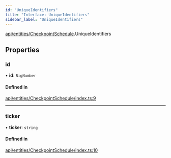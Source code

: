 ```yaml
---
id: "UniqueIdentifiers"
title: "Interface: UniqueIdentifiers"
sidebar_label: "UniqueIdentifiers"
---
```


[api/entities/CheckpointSchedule](../../../../../modules/API/Entities/CheckpointSchedule/CheckpointSchedule.md).UniqueIdentifiers

## Properties

### id

• **id**: `BigNumber`

#### Defined in

[api/entities/CheckpointSchedule/index.ts:9](https://github.com/PolymeshAssociation/polymesh-sdk/blob/968f8d70c/src/api/entities/CheckpointSchedule/index.ts#L9)

___

### ticker

• **ticker**: `string`

#### Defined in

[api/entities/CheckpointSchedule/index.ts:10](https://github.com/PolymeshAssociation/polymesh-sdk/blob/968f8d70c/src/api/entities/CheckpointSchedule/index.ts#L10)
